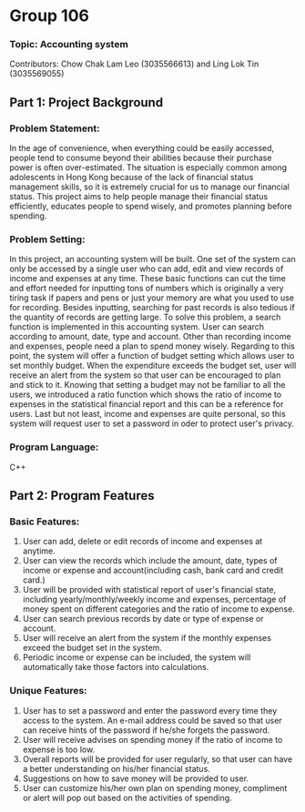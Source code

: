 # Group 106
### Topic: Accounting system
Contributors: Chow Chak Lam Leo (3035566613) and Ling Lok Tin (3035569055)

## Part 1: Project Background

### Problem Statement: 
In the age of convenience, when everything could be easily accessed, people tend to consume beyond their abilities because their purchase power is often over-estimated. The situation is especially common among adolescents in Hong Kong because of the lack of financial status management skills, so it is extremely crucial for us to manage our financial status. This project aims to help people manage their financial status efficiently, educates people to spend wisely, and promotes planning before spending. 

### Problem Setting:
In this project, an accounting system will be built. One set of the system can only be accessed by a single user who can add, edit and view records of income and expenses at any time. These basic functions can cut the time and effort needed for inputting tons of numbers which is originally a very tiring task if papers and pens or just your memory are what you used to use for recording. Besides inputting, searching for past records is also tedious if the quantity of records are getting large. To solve this problem, a search function is implemented in this accounting system. User can search according to amount, date, type and account. Other than recording income and expenses, people need a plan to spend money wisely. Regarding to this point, the system will offer a function of budget setting which allows user to set monthly budget. When the expenditure exceeds the budget set, user will receive an alert from the system so that user can be encouraged to plan and stick to it. Knowing that setting a budget may not be familiar to all the users, we introduced a ratio function which shows the ratio of income to expenses in the statistical financial report and this can be a reference for users. Last but not least, income and expenses are quite personal, so this system will request user to set a password in oder to protect user's privacy.

### Program Language:
C++

## Part 2: Program Features

### Basic Features:
1. User can add, delete or edit records of income and expenses at anytime.
2. User can view the records which include the amount, date, types of income or expense and account(including cash, bank card and credit card.)
3. User will be provided with statistical report of user's financial state, including yearly/monthly/weekly income and expenses, percentage of money spent on different categories and the ratio of income to expense.
4. User can search previous records by date or type of expense or account.
5. User will receive an alert from the system if the monthly expenses exceed the budget set in the system.
6. Periodic income or expense can be included, the system will automatically take those factors into calculations.

### Unique Features:
1. User has to set a password and enter the password every time they access to the system. An e-mail address could be saved so that user can receive hints of the password if he/she forgets the password.
2. User will receive advises on spending money if the ratio of income to expense is too low. 
3. Overall reports will be provided for user regularly, so that user can have a better understanding on his/her financial status.
4. Suggestions on how to save money will be provided to user.
5. User can customize his/her own plan on spending money, compliment or alert will pop out based on the activities of spending.
